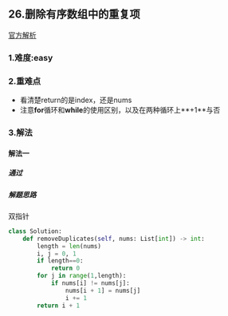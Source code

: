 ## 26.删除有序数组中的重复项

[官方解析](<https://leetcode-cn.com/problems/remove-duplicates-from-sorted-array/>)

### 1.难度:easy

### 2.重难点

* 看清楚return的是index，还是nums
* 注意**for**循环和**while**的使用区别，以及在两种循环上**+1**与否

### 3.解法

#### 解法一

##### 通过

##### 解题思路

双指针

```python
class Solution:
    def removeDuplicates(self, nums: List[int]) -> int:
        length = len(nums)
        i, j = 0, 1
        if length==0:
            return 0
        for j in range(1,length):
            if nums[i] != nums[j]:
                nums[i + 1] = nums[j]
                i += 1
        return i + 1
```
